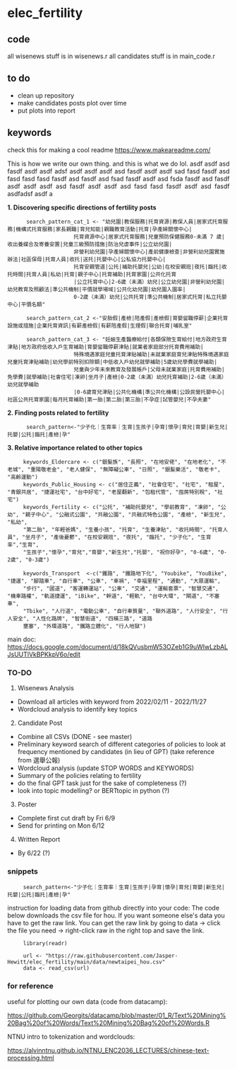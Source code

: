 # elec_fertility

## code
all wisenews stuff is in wisenews.r
all candidates stuff is in main_code.r


## to do
- clean up repository
- make candidates posts plot over time
- put plots into report 





## keywords 
check this for making a cool readme https://www.makeareadme.com/
<div align="justify">

This is how we write our own thing. and this is what we do lol.  asdf asdf asd fasdf asdf asdf adsf asdf asdf asdf asd fasdf asdf asdf sad fasd fasdf asd fasd fasd fasd fasdf asd fasdf asd fsad fasdf asdf asd fsda fasdf asd fasdf asdf asdf asdf asd fasdf asdf asdf asd fasd fasd fasdf asdf asd fasdf asdfadsf asdf a
</div>


**1. Discovering specific directions of fertility posts**
          
          search_pattern_cat_1 <- "幼兒園|教保服務|托育資源|教保人員|居家式托育服務|機構式托育服務|家長親職|育兒知能|親職教育活動|托育|孕產婦關懷中心|
                         托育資源中心|居家式托育服務|兒童預防保健服務0-未滿 7 歲|收出養媒合及寄養安置|兒童三級預防措施|防治兒虐事件|公立幼兒園|
                         非營利幼兒園|孕產婦關懷中心|產前健康檢查|非營利幼兒園實施辦法|社區保母|托育人員|收托|送托|托嬰中心|公私協力托嬰中心|
                         托育安親管道|公托|補助托嬰兒|公幼|在校安親班|夜托|臨托|收托時間|托育人員|私幼|托育|親子中心|托育補助|托育家園|公共化托育
                         |公立托育中心|2-6歲（未滿）幼兒|公立幼兒園|非營利幼兒園|幼兒教育及照顧法|準公共機制|平價就學場域|公共化幼兒園|幼兒園入園率|
                         0-2歲（未滿）幼兒|公共托育|準公共機制|居家式托育|私立托嬰中心|平價名額"

          search_pattern_cat_2 <-"安胎假|產檢|陪產假|產檢假|育嬰留職停薪|企業托育設施或措施|企業托育資訊|有薪產檢假|有薪陪產假|生理假|聯合托育|哺乳室"

          search_pattern_cat_3 <- "妊娠生產醫療給付|各類保險生育給付|地方政府生育津貼|地方政府低收入戶生育補助|育嬰留職停薪津貼|就業者家庭部分托育費用補助|
                         特殊境遇家庭兒童托育津貼補助|未就業家庭育兒津貼特殊境遇家庭兒童托育津貼補助|幼兒學前特別扣除額|中低收入戶幼兒就學補助|5歲幼兒學費就學補助|
                         兒童與少年未來教育及發展帳戶|父母未就業家庭|托育費用補助|免學費|就學補助|社會住宅|凍卵|坐月子|產檢|0-2歲（未滿）幼兒托育補助|2-6歲（未滿）幼兒就學補助
                         |0-6歲育兒津貼|公共化機構|準公共化機構|公設民營托嬰中心|社區公共托育家園|每月托育補助|第一胎|第二胎|第三胎|不孕症|試管嬰兒|不孕夫妻"
                         
                         
                         
                         
**2. Finding posts related to fertility**

          search_pattern<-"少子化｜生育率｜生育|生孩子|孕育|懷孕|育兒|育嬰|新生兒|托嬰|公托|臨托|產檢|孕"
         
**3. Relative importance related to other topics**
         
         keywords_Eldercare <- c("銀髮族", "長照", "在地安佬", "在地老化", "不老城", "重陽敬老金", "老人健保", "無障礙公車", "日照", "銀髮樂活", "敬老卡", "高齡運動")
         keywords_Public_Housing <- c("居住正義", "社會住宅", "社宅", "租屋", "青銀共居", "捷運社宅", "台中好宅", "老屋翻新", "包租代管", "囤房特別稅", "社宅")
         keywords_Fertility <- c("公托", "補助托嬰兒", "學前教育", "凍卵", "公幼", "親子中心", "公融式公園", "共融公園", "共融式特色公園", "產檢", "新生兒", "私幼", 
         "第二胎", "年輕爸媽", "生養小孩", "托育", "生養津貼", "收托時間", "托育人員", "坐月子", "產後憂鬱", "在校安親班", "夜托", "臨托", "少子化", "生育率","生育",
         "生孩子","懷孕","育兒","育嬰","新生兒","托嬰", "祝你好孕", "0-6歲", "0-2歲", "0-3歲") 
         
         keywords_Transport  <-c("鐵路", "鐵路地下化", "Youbike", "YouBike", "捷運", "腳踏車", "自行車", "公車", "車禍", "幸福里程", "通勤", "大眾運輸", 
         "步行", "國道", "客運轉運站", "公車", "交通", "運輸套票", "智慧交通", "機車路權", "軌道捷運", "iBike", "幹道", "輕軌", "台中大環", "閘道", "不塞車", 
         "Tbike", "人行道", "電動公車", "自行車質量", "聯外道路", "人行安全", "行人安全", "人性化路牌", "智慧街道", "四橫三路", "道路
         壅塞", "外環道路", "鐵路立體化", "行人地獄")
         
                        
                     






main doc: https://docs.google.com/document/d/18kQVusbmW53OZeb1G9uWIwLzbALJsUUTlVkBPKkpV6o/edit

### TO-DO
1) Wisenews Analysis
- Download all articles with keyword from 2022/02/11 - 2022/11/27 
- Wordcloud analysis to identify key topics


2) Candidate Post
- Combine all CSVs (DONE - see master)
- Preliminary keyword search of different categories of policies to look at frequency mentioned by candidates (in lieu of GPT) (take reference from 選舉公報)
- Wordcloud analysis (update STOP WORDS and KEYWORDS)
- Summary of the policies relating to fertility 
- do the final GPT task just for the sake of completeness (?)
- look into topic modelling? or BERTtopic in python (?)




3) Poster 
- Complete first cut draft by Fri 6/9
- Send for printing on Mon 6/12


4) Written Report 
- By 6/22 (?)








### snippets

         search_pattern<-"少子化｜生育率｜生育|生孩子|孕育|懷孕|育兒|育嬰|新生兒|托嬰|公托|臨托|產檢|孕"
 

instruction for loading data from github directly into your code:
The code below downloads the csv file for hou. If you want someone else's data you have to get the raw link. 
You can get the raw link by going to data -> click the file you need -> right-click raw in the right top and save the link. 

         library(readr)

         url <- "https://raw.githubusercontent.com/Jasper-Hewitt/elec_fertility/main/data/newtaipei_hou.csv"
         data <- read_csv(url)

### for reference
useful for plotting our own data (code from datacamp):

https://github.com/Georgits/datacamp/blob/master/01_R/Text%20Mining%20Bag%20of%20Words/Text%20Mining%20Bag%20of%20Words.R

NTNU intro to tokenization and wordclouds:

https://alvinntnu.github.io/NTNU_ENC2036_LECTURES/chinese-text-processing.html




